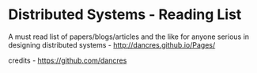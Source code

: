 # Distributed Systems - Reading List
A must read list of papers/blogs/articles and the like for anyone serious in designing distributed systems - http://dancres.github.io/Pages/

credits - https://github.com/dancres
